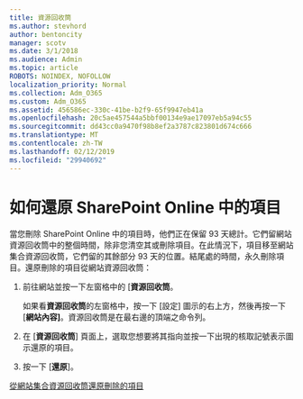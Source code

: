 ```yaml
---
title: 資源回收筒
ms.author: stevhord
author: bentoncity
manager: scotv
ms.date: 3/1/2018
ms.audience: Admin
ms.topic: article
ROBOTS: NOINDEX, NOFOLLOW
localization_priority: Normal
ms.collection: Adm_O365
ms.custom: Adm_O365
ms.assetid: 456586ec-330c-41be-b2f9-65f9947eb41a
ms.openlocfilehash: 20c5ae457544a5bbf00134e9ae17097eb5a94c55
ms.sourcegitcommit: dd43cc0a9470f98b8ef2a3787c823801d674c666
ms.translationtype: MT
ms.contentlocale: zh-TW
ms.lasthandoff: 02/12/2019
ms.locfileid: "29940692"
---
```

# <a name="restore-items-in-sharepoint-online"></a>如何還原 SharePoint Online 中的項目

當您刪除 SharePoint Online 中的項目時，他們正在保留 93 天總計。它們留網站資源回收筒中的整個時間，除非您清空其或刪除項目。在此情況下，項目移至網站集合資源回收筒，它們留的其餘部分 93 天的位置。結尾處的時間，永久刪除項目。還原刪除的項目從網站資源回收筒：
  
1. 前往網站並按一下左窗格中的 [**資源回收筒**。 
    
    如果看**資源回收筒**的左窗格中，按一下 [設定] 圖示的右上方，然後再按一下 [**網站內容]**。資源回收筒是在最右邊的頂端之命令列。
    
2. 在 [**資源回收筒**] 頁面上，選取您想要將其指向並按一下出現的核取記號表示圖示還原的項目。 
    
3. 按一下 [**還原**]。
    
[從網站集合資源回收筒還原刪除的項目](https://go.microsoft.com/fwlink/?linkid=866439)
  

